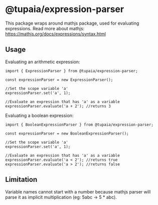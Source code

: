 # @tupaia/expression-parser
This package wraps around mathjs package, used for evaluating expressions.
Read more about mathjs: https://mathjs.org/docs/expressions/syntax.html

## Usage
Evaluating an arithmetic expression:

```
import { ExpressionParser } from @tupaia/expression-parser;

const expressionParser = new ExpressionParser();

//Set the scope variable 'a'
expressionParser.set('a', 1);

//Evaluate an expression that has 'a' as a variable
expressionParser.evaluate('a + 2'); //returns 3
```

Evaluating a boolean expression:

```
import { BooleanExpressionParser } from @tupaia/expression-parser;

const expressionParser = new BooleanExpressionParser();

//Set the scope variable 'a'
expressionParser.set('a', 1);

//Evaluate an expression that has 'a' as a variable
expressionParser.evaluate('a < 2'); //returns true
expressionParser.evaluate('a > 2'); //returns false
```

## Limitation
Variable names cannot start with a number because mathjs parser will parse it as implicit multiplication (eg: 5abc -> 5 * abc).

